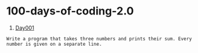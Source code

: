 # 100-days-of-coding-2.0
1. [Day001](Day001.md)
```
Write a program that takes three numbers and prints their sum. Every number is given on a separate line.
```
